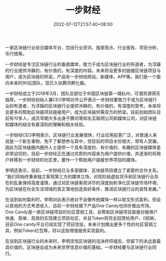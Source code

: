 ﻿---
weight: 
title: "一步财经"
description: "一家区块链行业综合媒体平台，包括行业资讯、独家观点、行业报告、项目分析、币行情等。一步财经是专注区块链行业的垂直媒体，致力于成为区块链行业的布道者，为浮躁的行业提供冷静的，有价值的，有深度的内容。未来将会更多的链接区块链项目与用户，成为区块链的桥梁。产品有一步财经网站，新媒体，APP等。我们是一个面向未来的90后团队，现已入驻腾讯孵化器。"
date: 2022-07-12T21:57:40+08:00
lastmod: 2022-07-12T16:45:40+08:00
draft: false
authors: ["yangsi"]
featuredImage: "yibucaijing.png"
link: "www.lingke.pro     https://www.sohu.com/a/232328696_100110373"
tags: ["元宇宙资讯","一步财经"]
categories: ["navigation"]
navigation: ["元宇宙资讯"]
lightgallery: true
toc: true
pinned: false
recommend: false
recommend1: false
---
一家区块链行业综合媒体平台，包括行业资讯、独家观点、行业报告、项目分析、币行情等。

一步财经是专注区块链行业的垂直媒体，致力于成为区块链行业的布道者，为浮躁的行业提供冷静的，有价值的，有深度的内容。未来将会更多的链接区块链项目与用户，成为区块链的桥梁。产品有一步财经网站，新媒体，APP等。我们是一个面向未来的90后团队，现已入驻腾讯孵化器。

一步财经成立于2018年3月，团队总部位于中国区块链第一城杭州，可谓资源得天独厚。一步财经创始人兼CEO李明对外公开表示一步财经要致力于成为区块链行业的布道者，为浮躁的区块链行业提供冷静的，有价值的，有深度的思考。未来将会更多的帮助区块链项目链接用户，成为区块链供需双方的桥梁。目前创始团队目前有10多人，成员早期大多出身于腾讯等知名互联网公司和媒体公司，对区块链和媒体的结合有着深刻的理解和相关经验。

一步财经CEO李明表示，区块链行业发展很快，行业应用前景广泛，对普通人来说是一个新生事物，免不了都想参与其中，但目前的项目水份很大，常有人受骗，因此为区块链圈内圈外人士提供一个具有深度的、有价值的、有趣的区块链媒体是非常迫切的，目前一步财经正在通过优质的内容来为用户提供价值，并逐渐的将用户转移到一步财经的社区里，要作一个帮助用户链接世界项目的媒体。

李明还表示，目前，一步财经已与多家媒体、区块链项目建立了紧密的合作关系。 “我们将始终秉承独立客观第三方的媒体立场，对现阶段虚拟货币和区块链行业存在的乱象保持高度谨慎，通过对区块链客观详尽的深度剖析净化区块链市场环境，为区块链在社会生活领域的真正落地创造良好条件，推进区块链行业的良性发展。”

在谈到如何盈利时，李明对此表示绝对不会像传统媒体一样以软文形式盈利，但会以其他的方式考虑收入，目前一步财经旗下产品One Candy也同步推出市场，One Candy是一款区块链项目的社区营销工具，会帮助区块链项目直接对接用户快速、简单、高效的实现建立项目社区，并且Token将完全回馈给用户，0损耗，目前One candy平台已经实现了项目空投，未来计划推出更多个性的社区营销工具，例如Token红包等，将以这些增值服务实现盈利。

在谈到区块链行业的未来时，李明坚信区块链的泡沫终将褪去，但留下的永远是最具价值的，区块链会成为未来世界信息价值的基础，一步财经要与区块链行业同行。